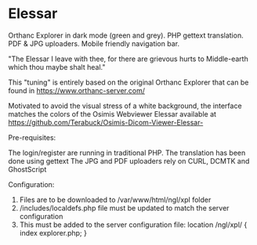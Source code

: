 # Elessar

Orthanc Explorer in dark mode (green and grey). PHP gettext translation. PDF &amp; JPG uploaders. Mobile friendly navigation bar.

"The Elessar I leave with thee, for there are grievous hurts to Middle-earth which thou maybe shalt heal."

This "tuning" is entirely based on the original Orthanc Explorer that can be found in https://www.orthanc-server.com/

Motivated to avoid the visual stress of a white background, the interface matches the colors of the Osimis Webviewer Elessar available at https://github.com/Terabuck/Osimis-Dicom-Viewer-Elessar-

Pre-requisites:

The login/register are running in traditional PHP.
The translation has been done using  gettext 
The JPG and PDF uploaders rely on CURL, DCMTK and GhostScript  

Configuration:

1. Files are to be downloaded to /var/www/html/ngl/xpl folder
2. /includes/localdefs.php file must be updated to match the server configuration
3. This must be added to the server configuration file:
   location /ngl/xpl/ {
                index explorer.php;
   }
